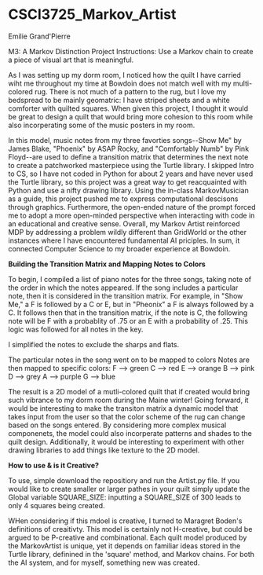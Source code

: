 # CSCI3725_Markov_Artist
Emilie Grand'Pierre

M3: A Markov Distinction 
Project Instructions: Use a Markov chain to create a piece of visual art that is meaningful. 

As I was setting up my dorm room, I noticed how the quilt I have carried wiht me throughout my time at Bowdoin does not match well with my multi-colored rug. There is not much of a pattern to the rug, but I love my bedspread to be mainly geomatric: I have striped sheets and a white comforter with quilted squares. When given this project, I thought it would be great to design a quilt that would bring more cohesion to this room while also incorperating some of the music posters in my room.

In this model, music notes from my three favorties songs--Show Me" by James Blake, "Phoenix" by ASAP Rocky, and "Comfortably Numb" by Pink Floyd--are used to define a transition matrix that determines the next note to create a patchworked masterpiece using the Turtle library. I skipped Intro to CS, so I have not coded in Python for about 2 years and have never used the Turtle library, so this project was a great way to get reacquainted with Python and use a nifty drawing library. Using the in-class MarkovMusician as a guide, this project pushed me to express computational descisons through graphics. Furthermore, the open-ended nature of the prompt forced me to adopt a more open-minded perspective when interacting with code in an educational and creative sense. Overall, my Markov Artist reinforced MDP by addressing a problem wildly different than GridWorld or the other instances where I have encountered fundamental AI priciples. In sum, it connected Computer Science to my broader experience at Bowdoin. 



**Building the Transition Matrix and Mapping Notes to Colors**

To begin, I compiled a list of piano notes for the three songs, taking note of the order in which the notes appeared. If the song includes a particular note, then it is considered in the transition matrix. For example, in "Show Me," a F is followed by a C or E, but in "Pheonix" a F is always followed by a C. It follows then that in the transition matrix, if the note is C, the following note will be F with a probablity of .75 or an E with a probability of .25. This logic was followed for all notes in the key. 

I simplified the notes to exclude the sharps and flats. 

The particular notes in the song went on to be mapped to colors
Notes are then mapped to specific colors: 
    F --> green
    C --> red
    E --> orange
    B --> pink
    D --> grey
    A --> purple
    G --> blue 

The result is a 2D model of a mutli-colored quilt that if created would bring such vibrance to my dorm room during the Maine winter! Going forward, it would be interesting to make the transiton matrix a dynamic model that takes input from the user so that the color scheme of the rug can change based on the songs entered. By considering more complex musical componenets, the model could also incorperate patterns and shades to the quilt design. Additionally, it would be interesting to experiment with other drawing libraries to add things like texture to the 2D model.



**How to use & is it Creative?**

To use, simple download the repositiory and run the Artist.py file. If you would like to create smaller or larger pathes in your quilt simply update the Global variable SQUARE_SIZE: inputting a SQUARE_SIZE of 300 leads to only 4 squares being created. 

WHen considering if this mdoel is creative, I turned to Maragret Boden's definitions of creaitivty. This model is certainly not H-creative, but could be argued to be P-creative and combinational. Each quilt model produced by the MarkovArtist is unique, yet it depends on familiar ideas stored in the Turtle library, definined in the 'square' method, and Markov chains. For both the AI system, and for myself, something new was created. 
